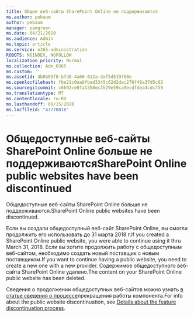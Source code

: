```yaml
---
title: Общие веб-сайты SharePoint Online не поддерживаются
ms.author: pebaum
author: pebaum
manager: pamgreen
ms.date: 04/21/2020
ms.audience: Admin
ms.topic: article
ms.service: o365-administration
ROBOTS: NOINDEX, NOFOLLOW
localization_priority: Normal
ms.collection: Adm_O365
ms.custom: ''
ms.assetid: 4b8b89f8-bfd8-4a60-812a-daf5d519788e
ms.openlocfilehash: fbe21c0aa9fbad3345c62d2dac276f49a37d5c02
ms.sourcegitcommit: c6692ce0fa1358ec3529e59ca0ecdfdea4cdc759
ms.translationtype: MT
ms.contentlocale: ru-RU
ms.lasthandoff: 09/15/2020
ms.locfileid: "47770816"
---
```

# <a name="sharepoint-online-public-websites-have-been-discontinued"></a><span data-ttu-id="1bfdf-102">Общедоступные веб-сайты SharePoint Online больше не поддерживаются</span><span class="sxs-lookup"><span data-stu-id="1bfdf-102">SharePoint Online public websites have been discontinued</span></span>

<span data-ttu-id="1bfdf-103">Общедоступные веб-сайты SharePoint Online больше не поддерживаются.</span><span class="sxs-lookup"><span data-stu-id="1bfdf-103">SharePoint Online public websites have been discontinued.</span></span>

<span data-ttu-id="1bfdf-104">Если вы создали общедоступный веб-сайт SharePoint Online, вы смогли продолжить его использовать до 31 марта 2018 г.</span><span class="sxs-lookup"><span data-stu-id="1bfdf-104">If you created a SharePoint Online public website, you were able to continue using it thru March 31, 2018.</span></span> <span data-ttu-id="1bfdf-105">Если вы хотите продолжить работу с общедоступным веб-сайтом, необходимо создать новый поставщик с новым поставщиком.</span><span class="sxs-lookup"><span data-stu-id="1bfdf-105">If you want to continue having a public website, you need to create a new one with a new provider.</span></span> <span data-ttu-id="1bfdf-106">Содержимое общедоступного веб-сайта SharePoint Online удалено.</span><span class="sxs-lookup"><span data-stu-id="1bfdf-106">The content on your SharePoint Online public website has been deleted.</span></span>

<span data-ttu-id="1bfdf-107">Сведения о продолжении общедоступных веб-сайтов можно узнать [в статье сведения о процессе](https://go.microsoft.com/fwlink/?linkid=866980)прекращения работы компонента.</span><span class="sxs-lookup"><span data-stu-id="1bfdf-107">For info about the public website discontinuation, see [Details about the feature discontinuation process](https://go.microsoft.com/fwlink/?linkid=866980).</span></span>

